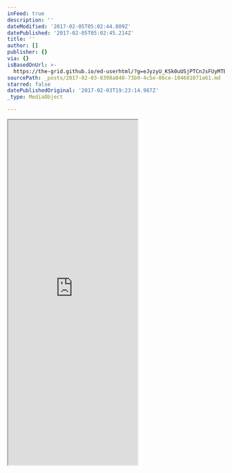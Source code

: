 ```yaml
---
inFeed: true
description: ''
dateModified: '2017-02-05T05:02:44.809Z'
datePublished: '2017-02-05T05:02:45.214Z'
title: ''
author: []
publisher: {}
via: {}
isBasedOnUrl: >-
  https://the-grid.github.io/ed-userhtml/?g=eJyzyU_KSk0uUSjPTCnJsFUyMTBQUshIzUzPKLFVMgWyUxJLEm2VkvLzs3MTi7L1isvTlOxs9CGa7ABjiBP1
sourcePath: _posts/2017-02-03-8398a040-73b9-4c5e-86ce-104681071a61.md
starred: false
datePublishedOriginal: '2017-02-03T19:23:14.987Z'
_type: MediaObject

---
```

<iframe src="https://the-grid.github.io/ed-userhtml/?g=eJwlzTEOwjAMQNGdU0SWWOswVaC2GwcxidsExSRKDOnxqWD7b_pTfjzZqenRa5jhYu0ZTOC4BYXR2rKDyR-ua8p9hhC95xecPCkdUi3thlipb1EHlwV7Tis7b6-_Eqb2roxCTbnifScpiYegkmCZ8H9evkCpLT8" height="800" style=""></iframe>